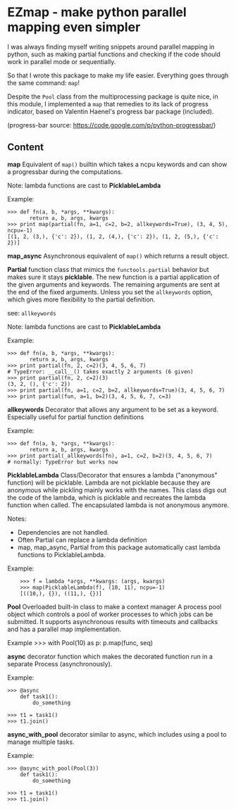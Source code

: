 EZmap - make python parallel mapping even simpler
=================================================

I was always finding myself writing snippets around parallel mapping in python, such as making partial functions and checking if the code should work in parallel mode or sequentially. 

So that I wrote this package to make my life easier. Everything goes through the same command: `map`!

Despite the `Pool` class from the multiprocessing package is quite nice, in this module, I implemented a `map` that remedies to its lack of progress indicator, based on Valentin Haenel's progress bar package (included).

(progress-bar source: https://code.google.com/p/python-progressbar/)


Content
-------

**map**
Equivalent of `map()` builtin which takes a ncpu keywords and can show a progressbar during the computations.

Note: lambda functions are cast to __PicklableLambda__

Example:

    >>> def fn(a, b, *args, **kwargs):
           return a, b, args, kwargs
    >>> print map(partial(fn, a=1, c=2, b=2, allkeywords=True), (3, 4, 5), ncpu=-1)
    [(1, 2, (3,), {'c': 2}), (1, 2, (4,), {'c': 2}), (1, 2, (5,), {'c': 2})]



**map_async**
Asynchronous equivalent of `map()` which returns a result object.


**Partial**
function class that mimics the `functools.partial` behavior but makes sure it stays __picklable__.  The new function is a partial application of the given arguments and keywords.  The remaining arguments are sent at the end of the fixed arguments.  Unless you set the `allkeywords` option, which gives more flexibility to the partial definition.

see: `allkeywords` 

Note: lambda functions are cast to __PicklableLambda__

Example:

    >>> def fn(a, b, *args, **kwargs):
           return a, b, args, kwargs
    >>> print partial(fn, 2, c=2)(3, 4, 5, 6, 7)
    # TypeError: __call__() takes exactly 2 arguments (6 given)
    >>> print partial(fn, 2, c=2)(3)
    (3, 2, (), {'c': 2})
    >>> print partial(fn, a=1, c=2, b=2, allkeywords=True)(3, 4, 5, 6, 7)
    >>> print partial(fun, a=1, b=2)(3, 4, 5, 6, 7, c=3)


**allkeywords**
Decorator that allows any argument to be set as a keyword. Especially useful for partial function definitions

Example:

    >>> def fn(a, b, *args, **kwargs):
           return a, b, args, kwargs
    >>> print partial(_allkeywords(fn), a=1, c=2, b=2)(3, 4, 5, 6, 7)
    # normally: TypeError but works now



**PicklableLambda**
Class/Decorator that ensures a lambda ("anonymous" function) will be picklable.  Lambda are not picklable because they are anonymous while pickling mainly works with the names.  This class digs out the code of the lambda, which is picklable and recreates the lambda function when called.  The encapsulated lambda is not anonymous anymore.

Notes:
* Dependencies are not handled.
* Often Partial can replace a lambda definition
* map, map_async, Partial from this package automatically cast lambda functions
to PicklableLambda.

Example:

        >>> f = lambda *args, **kwargs: (args, kwargs)
        >>> map(PicklableLambda(f), (10, 11), ncpu=-1)
        [((10,), {}), ((11,), {})]

**Pool**
Overloaded built-in class to make a context manager A process pool object which controls a pool of worker processes to which jobs can be submitted. It supports asynchronous results with timeouts and callbacks and has a parallel map implementation.

Example
	>>> with Pool(10) as p:
	        p.map(func, seq)

**async**
decorator function which makes the decorated function run in a separate Process (asynchronously).

Example:

    >>> @async
        def task1():
            do_something

    >>> t1 = task1()
    >>> t1.join()

**async_with_pool**
decorator similar to async, which includes using a pool to manage multiple tasks.

Example:

    >>> @async_with_pool(Pool(3))
        def task1():
            do_something

    >>> t1 = task1()
    >>> t1.join()
